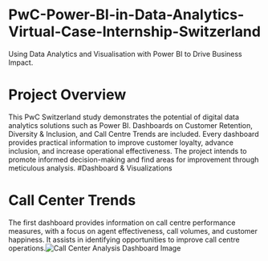 # PwC-Power-BI-in-Data-Analytics-Virtual-Case-Internship-Switzerland
Using Data Analytics and Visualisation with Power BI to Drive Business Impact.
# Project Overview
This PwC Switzerland study demonstrates the potential of digital data analytics solutions such as Power BI. Dashboards on Customer Retention, Diversity & Inclusion, and Call Centre Trends are included. Every dashboard provides practical information to improve customer loyalty, advance inclusion, and increase operational effectiveness. The project intends to promote informed decision-making and find areas for improvement through meticulous analysis.
#Dashboard & Visualizations
# Call Center Trends
The first dashboard provides information on call centre performance measures, with a focus on agent effectiveness, call volumes, and customer happiness. It assists in identifying opportunities to improve call centre operations.![Call Center Analysis Dashboard Image](https://github.com/AkashGirame21/PwC-Power-BI-in-Data-Analytics-Virtual-Case-Internship-Switzerland/assets/167165610/b5a885b1-a2a5-4f97-bc1c-de917c647b1c)
